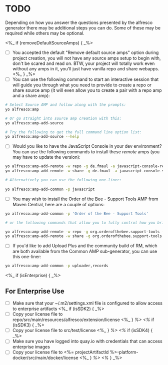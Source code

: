 TODO
====

Depending on how you answer the questions presented by the alfresco generator
there may be additional steps you can do. Some of these may be required while
others may be optional.

<%_ if (removeDefaultSourceAmps) { _%>
- [ ] You accepted the default "Remove default source amps" option during
      project creation, you will not have any source amps setup to begin
      with, don't be scared and read on. BTW, your project will totally
      work even without any amps in it, you'll just have vanilla repo
      and share webapps.
<%_ } _%>
- [ ] You can use the following command to start an interactive session 
      that will guide you through what you need to provide to create
      a repo or share source amp (it will even allow you to create a pair
      with a repo amp and a share amp):

```bash
# Select Source AMP and follow along with the prompts:
yo alfresco:amp

# Or go straight into source amp creation with this:
yo alfresco:amp-add-source

# Try the following to get the full command line option list:
yo alfresco:amp-add-source --help
```

- [ ] Would you like to have the JavaScript Console in your dev environment?
      You can use the following commands to install these *remote* amps
      (you may have to update the version):

```bash
yo alfresco:amp-add-remote -w repo -g de.fmaul -a javascript-console-repo -v 0.6
yo alfresco:amp-add-remote -w share -g de.fmaul -a javascript-console-share -v 0.6

# Alternatively you can use the following one-liner:
      
yo alfresco:amp-add-common -p javascript
```

- [ ] You may wish to install the Order of the Bee - Support Tools AMP from
      Maven Central, here are a couple of options:

```bash
yo alfresco:amp-add-common -p 'Order of the Bee - Support Tools'

# or the following commands that allow you to fully control how you bring the amp in

yo alfresco:amp-add-remote -w repo -g org.orderofthebee.support-tools -a support-tools-repo -v 1.0.0.0
yo alfresco:amp-add-remote -w share -g org.orderofthebee.support-tools -a support-tools-share -v 1.0.0.0

```

- [ ] If you'd like to add Upload Plus and the community build of RM, which
      are both available from the Common AMP sub-generator, you can use this
      one-liner:

```bash
yo alfresco:amp-add-common -p uploader,records
```

<%_ if (isEnterprise) { _%>

For Enterprise Use
------------------

- [ ] Make sure that your ~/.m2/settings.xml file is configured to allow access to enterprise artifacts
<%_ if (isSDK2) { _%>
- [ ] Copy your license file to repo/src/main/resources/alfresco/extension/license
<%_ } _%>
<%_ if (isSDK3) { _%>
- [ ] Copy your license file to src/test/license
<%_ } _%>
<%_ if (isSDK4) { _%>
- [ ] Make sure you have logged into quay.io with credentials that can access enterprise images
- [ ] Copy your license file to <%= projectArtifactId %>-platform-docker/src/main/docker/license
<%_ } _%>
<%_ } _%>
